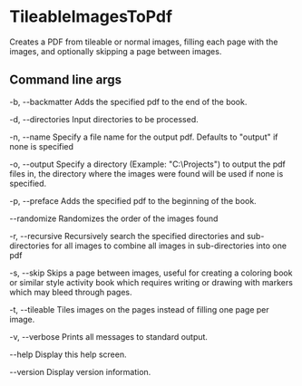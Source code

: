 # TileableImagesToPdf
Creates a PDF from tileable or normal images, filling each page with the images, and optionally skipping a page between images.

## Command line args

  -b, --backmatter     Adds the specified pdf to the end of the book.

  -d, --directories    Input directories to be processed.

  -n, --name           Specify a file name for the output pdf. Defaults to "output" if none is specified

  -o, --output         Specify a directory (Example: "C:\Projects\") to output the pdf files in, the directory where the images were found will be used if none is specified.

  -p, --preface        Adds the specified pdf to the beginning of the book.

  --randomize          Randomizes the order of the images found

  -r, --recursive      Recursively search the specified directories and sub-directories for all images to combine all images in sub-directories into one pdf

  -s, --skip           Skips a page between images, useful for creating a coloring book or similar style activity book which requires writing or drawing with markers which may bleed through pages.

  -t, --tileable       Tiles images on the pages instead of filling one page per image.

  -v, --verbose        Prints all messages to standard output.

  --help               Display this help screen.

  --version            Display version information.
